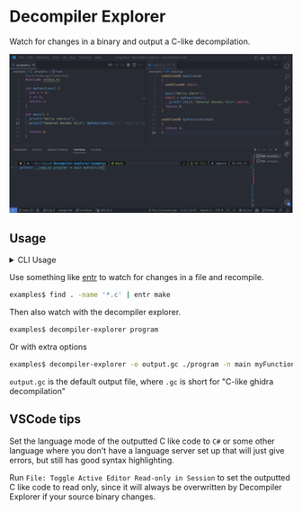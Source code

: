 # Decompiler Explorer

Watch for changes in a binary and output a C-like decompilation.

![usage gif](docs/usage.gif)

## Usage

<details>
<summary>CLI Usage</summary>

```
usage: decompiler-explorer [-h] [-o OUTPUT] [-v] [-n FUNCTIONS [FUNCTIONS ...]] bin

Decompiler explorer

positional arguments:
  bin                   Path to binary used for analysis

options:
  -h, --help            show this help message and exit
  -o OUTPUT, --output OUTPUT
                        Location for all decompilations
  -v, --verbose         Verbose output
  -n FUNCTIONS [FUNCTIONS ...], --functions FUNCTIONS [FUNCTIONS ...]
                        Function names to decompile
```

</details>

Use something like [entr](https://github.com/eradman/entr) to watch for changes in a file and recompile.

```bash
examples$ find . -name '*.c' | entr make
```

Then also watch with the decompiler explorer.

```bash
examples$ decompiler-explorer program
```

Or with extra options

```bash
examples$ decompiler-explorer -o output.gc ./program -n main myFunction
```

`output.gc` is the default output file, where `.gc` is short for "C-like ghidra decompilation"

## VSCode tips

Set the language mode of the outputted C like code to `C#` or some other language where you don't have a language server set up that will just give errors, but still has good syntax highlighting.

Run `File: Toggle Active Editor Read-only in Session` to set the outputted C like code to read only, since it will always be overwritten by Decompiler Explorer if your source binary changes.
